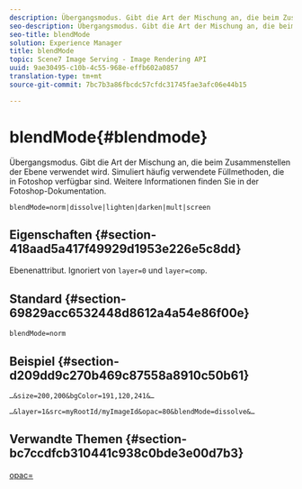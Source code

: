 ```yaml
---
description: Übergangsmodus. Gibt die Art der Mischung an, die beim Zusammenstellen der Ebene verwendet wird. Simuliert häufig verwendete Füllmethoden, die in Fotoshop verfügbar sind. Weitere Informationen finden Sie in der Fotoshop-Dokumentation.
seo-description: Übergangsmodus. Gibt die Art der Mischung an, die beim Zusammenstellen der Ebene verwendet wird. Simuliert häufig verwendete Füllmethoden, die in Fotoshop verfügbar sind. Weitere Informationen finden Sie in der Fotoshop-Dokumentation.
seo-title: blendMode
solution: Experience Manager
title: blendMode
topic: Scene7 Image Serving - Image Rendering API
uuid: 9ae30495-c10b-4c55-968e-effb602a0857
translation-type: tm+mt
source-git-commit: 7bc7b3a86fbcdc57cfdc31745fae3afc06e44b15

---
```



# blendMode{#blendmode}

Übergangsmodus. Gibt die Art der Mischung an, die beim Zusammenstellen der Ebene verwendet wird. Simuliert häufig verwendete Füllmethoden, die in Fotoshop verfügbar sind. Weitere Informationen finden Sie in der Fotoshop-Dokumentation.

`blendMode=norm|dissolve|lighten|darken|mult|screen`

## Eigenschaften {#section-418aad5a417f49929d1953e226e5c8dd}

Ebenenattribut. Ignoriert von `layer=0` und `layer=comp`.

## Standard {#section-69829acc6532448d8612a4a54e86f00e}

`blendMode=norm`

## Beispiel {#section-d209dd9c270b469c87558a8910c50b61}

`…&size=200,200&bgColor=191,120,241&…`

`…&layer=1&src=myRootId/myImageId&opac=80&blendMode=dissolve&…`

## Verwandte Themen {#section-bc7ccdfcb310441c938c0bde3e00d7b3}

[opac=](../../../../../is-api/http-ref/image-serving-api-ref/c-http-protocol-reference/c-command-reference/r-opac.md#reference-d2269b51aca34599a08d0a46ee5c27e5)
